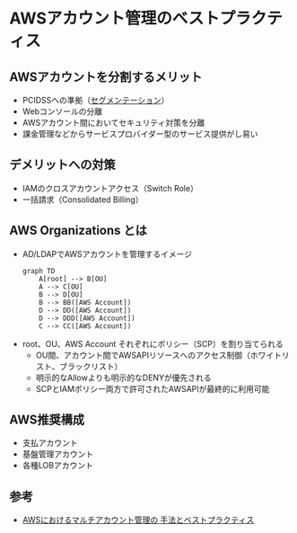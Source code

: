 # AWSアカウント管理のベストプラクティス

## AWSアカウントを分割するメリット

- PCIDSSへの準拠（[セグメンテーション](https://dev.classmethod.jp/articles/pci-dss-compliance-on-aws/)）
- Webコンソールの分離
- AWSアカウント間においてセキュリティ対策を分離
- 課金管理などからサービスプロバイダー型のサービス提供がし易い

## デメリットへの対策

- IAMのクロスアカウントアクセス（Switch Role）
- 一括請求（Consolidated Billing）

## AWS Organizations とは

- AD/LDAPでAWSアカウントを管理するイメージ
    ```mermaid
    graph TD
        A[root] --> B[OU]
        A --> C[OU]
        B --> D[OU]
        B --> BB([AWS Account])
        D --> DD([AWS Account])
        D --> DDD([AWS Account])
        C --> CC([AWS Account])
    ```
- root、OU、AWS Account それぞれにポリシー（SCP）を割り当てられる
    - OU間、アカウント間でAWSAPIリソースへのアクセス制御（ホワイトリスト、ブラックリスト）
    - 明示的なAllowよりも明示的なDENYが優先される
    - SCPとIAMポリシー両方で許可されたAWSAPIが最終的に利用可能

## AWS推奨構成

- 支払アカウント
- 基盤管理アカウント
- 各種LOBアカウント

## 参考
- [AWSにおけるマルチアカウント管理の
手法とベストプラクティス](https://d0.awsstatic.com/events/jp/2017/summit/slide/D4T2-2.pdf)